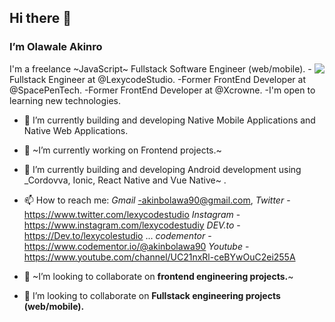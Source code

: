 ## Hi there 👋

### I’m Olawale Akinro

<img src="https://media.giphy.com/media/LMcB8XospGZO8UQq87/giphy.gif" align="right" />

I'm a freelance ~JavaScript~ Fullstack Software Engineer (web/mobile). 
      -Fullstack Engineer at @LexycodeStudio.
      -Former FrontEnd Developer at @SpacePenTech. 
      -Former FrontEnd Developer at @Xcrowne.
      -I'm open to learning new technologies.
  
- 🔭 I’m currently building and developing Native Mobile Applications and Native Web Applications.
- 🔭 ~I’m currently working on Frontend projects.~
- 🌱 I’m currently building and developing Android development using _Cordovva, Ionic, React Native and Vue Native~ .
- 📫 How to reach me: _Gmail_ -akinbolawa90@gmail.com, 
                      _Twitter_ -https://www.twitter.com/lexycodestudio 
                      _Instagram_ -https://www.instagram.com/lexycodestudiy 
                      _DEV.to_ -https://Dev.to/lexycolestudio ...
                      _codementor_ - https://www.codementor.io/@akinbolawa90
                      _Youtube_ - https://www.youtube.com/channel/UC21nxRl-ceBYwOuC2ei255A
                     
 - 👯 ~I’m looking to collaborate on **frontend engineering projects.**~
 -  👯 I’m looking to collaborate on **Fullstack engineering projects (web/mobile).**

<!--
**lexycole/lexycole** is a ✨ _special_ ✨ repository because its `README.md` (this file) appears on your GitHub profile.

Here are some ideas to get you started:

- 🔭 I’m currently working on ...
- 🌱 I’m currently learning ...
- 👯 I’m looking to collaborate on ...
- 🤔 I’m looking for help with ...
- 💬 Ask me about ...
- 📫 How to reach me: ...
- 😄 Pronouns: ...
- ⚡ Fun fact: ...
-->
